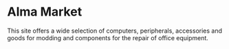 # Alma Market
This site offers a wide selection of computers, peripherals, accessories and goods for modding and components for the repair of office equipment.
